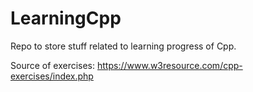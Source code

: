 # LearningCpp
Repo to store stuff related to learning progress of Cpp.

Source of exercises: https://www.w3resource.com/cpp-exercises/index.php
